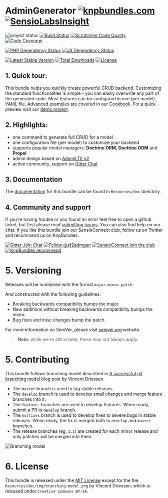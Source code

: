 # AdminGenerator [![knpbundles.com](http://knpbundles.com/symfony2admingenerator/GeneratorBundle/badge-short)](http://knpbundles.com/symfony2admingenerator/GeneratorBundle) [![SensioLabsInsight](https://insight.sensiolabs.com/projects/e8ee4e4c-d8fb-4354-96c3-8971dce11201/small.png)](https://insight.sensiolabs.com/projects/e8ee4e4c-d8fb-4354-96c3-8971dce11201)

![project status](http://stillmaintained.com/cedriclombardot/AdmingeneratorGeneratorBundle.png)
[![Build Status](https://scrutinizer-ci.com/g/symfony2admingenerator/GeneratorBundle/badges/build.png?b=master)](https://scrutinizer-ci.com/g/symfony2admingenerator/GeneratorBundle/build-status/master)
[![Scrutinizer Code Quality](https://scrutinizer-ci.com/g/symfony2admingenerator/GeneratorBundle/badges/quality-score.png?b=master)](https://scrutinizer-ci.com/g/symfony2admingenerator/GeneratorBundle/?branch=master)
[![Code Coverage](https://scrutinizer-ci.com/g/symfony2admingenerator/GeneratorBundle/badges/coverage.png?b=master)](https://scrutinizer-ci.com/g/symfony2admingenerator/GeneratorBundle/?branch=master)

[![PHP Dependency Status](https://www.versioneye.com/user/projects/548f1209dd709d811f0001c3/badge.svg?style=flat)](https://www.versioneye.com/user/projects/548f1209dd709d811f0001c3)
[![JS Dependency Status](https://www.versioneye.com/user/projects/548f1202dd709d6dbd000118/badge.svg?style=flat)](https://www.versioneye.com/user/projects/548f1202dd709d6dbd000118) 

[![Latest Stable Version](https://poser.pugx.org/symfony2admingenerator/generator-bundle/v/stable.png)](https://packagist.org/packages/symfony2admingenerator/generator-bundle)
[![Total Downloads](https://poser.pugx.org/symfony2admingenerator/generator-bundle/downloads.png)](https://packagist.org/packages/symfony2admingenerator/generator-bundle)
[![License](https://poser.pugx.org/symfony2admingenerator/generator-bundle/license.png)](https://packagist.org/packages/symfony2admingenerator/generator-bundle)

## 1. Quick tour:

This bundle helps you quickly create powerful CRUD backend. Customizing the standard functionalities is simple - you can easily overwrite any part of the generated code. Most features can be configured in one (per model) YAML file. Advanced examples are covered in our [Cookbook][cookbook]. For a quick preview visit our [demo project][s2a-demo].

## 2. Highlights:

* one command to generate full CRUD for a model
* one configuration file (per model) to customize your backend
* supports popular model managers: **Doctrine ORM**, **Doctrine ODM** and **Propel**
* admin design based on [AdminLTE v2](https://github.com/almasaeed2010/AdminLTE)
* active community, support on [Gitter Chat][gitter-chat]

## 3. Documentation

The [documentation][documentation] for this bundle can be found in `Resources/doc` directory. 

## 4. Community and support

If you're having trouble or you found an error feel free to open a github ticket, but first please read [submitting issues][submitting-issues].
You can also find help on our chat. If you like this bundle join our SensioConnect club, follow us on Twitter and recommend us on KnpBundles.

[![Gitter Join Chat](http://img.shields.io/badge/Gitter-join%20chat-1dce73.svg)](https://gitter.im/symfony2admingenerator/GeneratorBundle?utm_source=badge&utm_medium=badge&utm_campaign=pr-badge&utm_content=badge)
[![Follow @sf2admgen](http://img.shields.io/badge/Twitter-follow-55acee.svg)](https://twitter.com/intent/follow?screen_name=sf2admgen)
[![SensioConnect join the club](http://img.shields.io/badge/SensioConnect-join%20the%20club-82e83e.svg)](https://connect.sensiolabs.com/c/symfony2admingenerator/apply-membership)
[![KnpBundles recommend](https://img.shields.io/badge/KnpBundles-recommend-8DCAF8.svg)](http://knpbundles.com/symfony2admingenerator/GeneratorBundle/change-usage-status)

# 5. Versioning

Releases will be numbered with the format `major.minor.patch`.

And constructed with the following guidelines.

* Breaking backwards compatibility bumps the major.
* New additions without breaking backwards compatibility bumps the minor.
* Bug fixes and misc changes bump the patch.

For more information on SemVer, please visit [semver.org][semver] website.

> **Note:** while we're still in beta, these may not always apply.

# 5. Contributing

This bundle follows branching model described in [A successful git branching model][branching-model-post] blog post by Vincent Driessen.

* The `master` branch is used to tag stable releases.
* The `develop` branch is used to develop small changes and merge feature branches into it.
* The `feature-` branches are used to develop features. When ready, submit a PR to `develop` branch.
* The `hotfixes` branch is used to develop fixes to severe bugs in stable releases. When ready, the fix is merged both to `develop` and `master` branches.
* The release branches (eg. `1.1`) are created for each minor release and only patches will be merged into them.

![Branching model](https://github.com/symfony2admingenerator/FormBundle/raw/master/Resources/doc/img/branching-model.png)

# 6. License

This bundle is released under the [MIT License](LICENSE) except for the file: `Resources/doc/img/branching-model.png` by Vincent Driessen, which is released under `Creative Commons BY-SA`.

[cookbook]: https://github.com/symfony2admingenerator/GeneratorBundle/blob/master/Resources/doc/cookbook.md
[documentation]: https://github.com/symfony2admingenerator/GeneratorBundle/blob/master/Resources/doc/documentation.md
[submitting-issues]: https://github.com/symfony2admingenerator/GeneratorBundle/blob/master/Resources/doc/support-and-contribution/submitting-issues.md
[gitter-chat]: https://gitter.im/symfony2admingenerator/GeneratorBundle
[s2a-demo]: https://github.com/symfony2admingenerator/symfony2-admingenerator-demo-edition
[semver]: http://semver.org
[branching-model-post]: http://nvie.com/posts/a-successful-git-branching-model/
